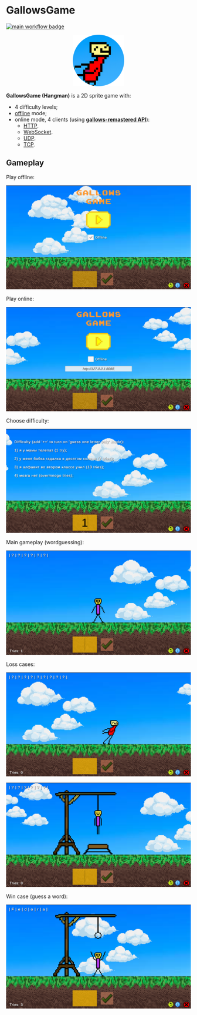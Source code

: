 # GallowsGame

[![main workflow badge](https://github.com/andrew1407/GallowsGame/actions/workflows/main.yml/badge.svg)](https://github.com/andrew1407/GallowsGame/actions)

<p align="center">
  <a target="blank"><img src="./Assets/Art/icon.png" width="140" alt="DichBox Logo" /></a>
</p>

**GallowsGame (Hangman)** is a 2D sprite game with:

+ 4 difficulty levels;
+ [offline](./Assets/Scripts/Gameplay/Offline/OfflineStrategy.cs) mode;
+ online mode, 4 clients (using **[gallows-remastered API](https://github.com/Andrew1407/gallows-remastered)**):
  + [HTTP](./Assets/Scripts/Gameplay/Online/HttpClientStrategy.cs).
  + [WebSocket](./Assets/Scripts/Gameplay/Online/WebSocketClientStrategy.cs).
  + [UDP](./Assets/Scripts/Gameplay/Online/UdpClientStrategy.cs).
  + [TCP](./Assets/Scripts/Gameplay/Online/TcpClientStrategy.cs).

## Gameplay

Play offline:

![Offline mode](./Doc/Resources/main-menu-offline.png)

Play online:

![Online mode](./Doc/Resources/main-menu-online.png)

Choose difficulty:

![Difficulties](./Doc/Resources/difficulties.png)

Main gameplay (wordguessing):

![wordguessing](./Doc/Resources/gameplay.png)

Loss cases:

![Loss 1](./Doc/Resources/loss-1.png)

![Loss 3](./Doc/Resources/loss-2.png)

Win case (guess a word):

![Win](./Doc/Resources/win.png)

